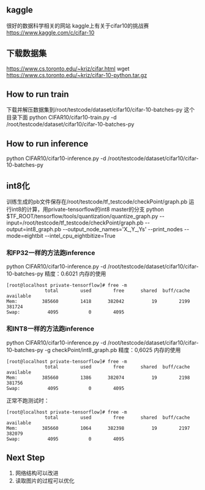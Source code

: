 ## kaggle
很好的数据科学相关的网站
kaggle上有关于cifar10的挑战赛
https://www.kaggle.com/c/cifar-10

## 下载数据集
https://www.cs.toronto.edu/~kriz/cifar.html
wget https://www.cs.toronto.edu/~kriz/cifar-10-python.tar.gz

## How to run train
下载并解压数据集到/root/testcode/dataset/cifar10/cifar-10-batches-py 这个目录下面
python CIFAR10/cifar10-train.py -d /root/testcode/dataset/cifar10/cifar-10-batches-py

## How to run inference
python CIFAR10/cifar10-inference.py -d /root/testcode/dataset/cifar10/cifar-10-batches-py

## int8化
训练生成的pb文件保存在/root/testcode/tf_testcode/checkPoint/graph.pb
运行int8的计算，用private-tensorflow的int8 master的分支
python $TF_ROOT/tensorflow/tools/quantization/quantize_graph.py --input=/root/testcode/tf_testcode/checkPoint/graph.pb --output=int8_graph.pb --output_node_names='X_,Y_,Ys' --print_nodes --mode=eightbit --intel_cpu_eightbitize=True

### 和FP32一样的方法跑inference
python CIFAR10/cifar10-inference.py -d /root/testcode/dataset/cifar10/cifar-10-batches-py
精度：0.6021
内存的使用
```
[root@localhost private-tensorflow]# free -m
              total        used        free      shared  buff/cache   available
Mem:         385660        1418      382042          19        2199      381724
Swap:          4095           0        4095

```

### 和INT8一样的方法跑inference
python CIFAR10/cifar10-inference.py -d /root/testcode/dataset/cifar10/cifar-10-batches-py -g checkPoint/int8_graph.pb
精度：0,6025
内存的使用
```
[root@localhost private-tensorflow]# free -m
              total        used        free      shared  buff/cache   available
Mem:         385660        1386      382074          19        2198      381756
Swap:          4095           0        4095
```

正常不跑测试时：
```
[root@localhost private-tensorflow]# free -m
              total        used        free      shared  buff/cache   available
Mem:         385660        1064      382398          19        2197      382079
Swap:          4095           0        4095
```

## Next Step
1. 网络结构可以改进
2. 读取图片的过程可以优化
